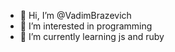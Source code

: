 - 👋 Hi, I’m @VadimBrazevich
- 👀 I’m interested in programming
- 🌱 I’m currently learning js and ruby

<!---
VadimBrazevich/VadimBrazevich is a ✨ special ✨ repository because its `README.md` (this file) appears on your GitHub profile.
You can click the Preview link to take a look at your changes.
--->
